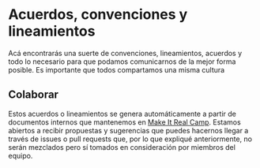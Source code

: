 # Acuerdos, convenciones y lineamientos

Acá encontrarás una suerte de convenciones, lineamientos, acuerdos y todo lo necesario para que podamos comunicarnos de la mejor forma posible. Es importante que todos compartamos una misma cultura

## Colaborar
Estos acuerdos o lineamientos se genera automáticamente a partir de documentos internos que mantenemos en [Make It Real Camp](https://makeitreal.camp). Estamos abiertos a recibir propuestas y sugerencias que puedes hacernos llegar a través de issues o pull requests que, por lo que expliqué anteriormente, no serán mezclados pero sí tomados en consideración por miembros del equipo.
